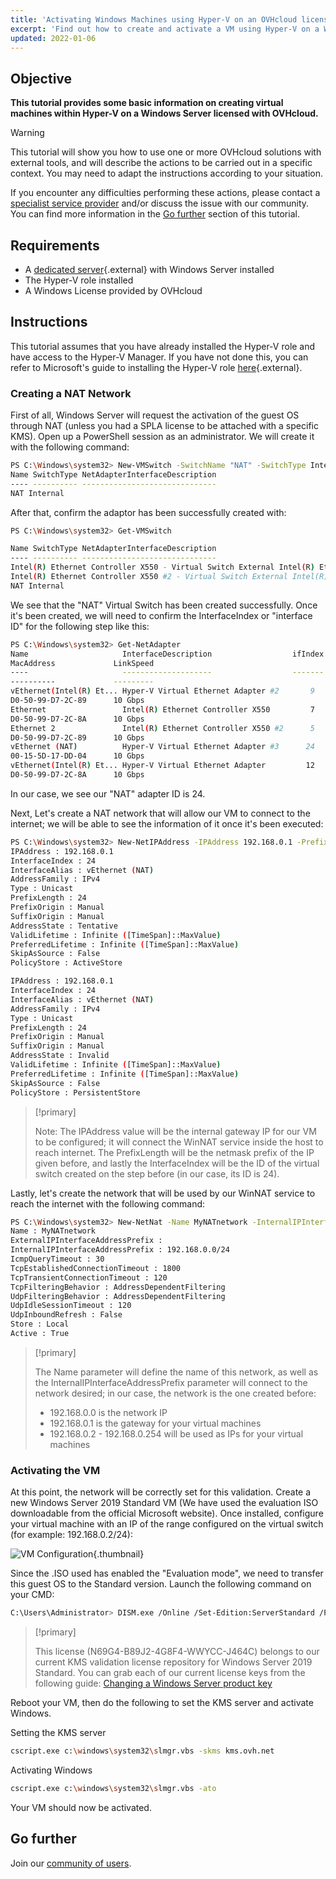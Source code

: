 ```yaml
---
title: 'Activating Windows Machines using Hyper-V on an OVHcloud licensed Windows Server'
excerpt: 'Find out how to create and activate a VM using Hyper-V on a Windows Server licensed by OVHcloud'
updated: 2022-01-06
---
```


## Objective

**This tutorial provides some basic information on creating virtual machines within Hyper-V on a Windows Server licensed with OVHcloud.**

> [!warning]
> This tutorial will show you how to use one or more OVHcloud solutions with external tools, and will describe the actions to be carried out in a specific context. You may need to adapt the instructions according to your situation.
>
> If you encounter any difficulties performing these actions, please contact a [specialist service provider](/links/partner) and/or discuss the issue with our community. You can find more information in the [Go further](#gofurther) section of this tutorial.
>

## Requirements

- A [dedicated server](https://www.ovhcloud.com/en-au/bare-metal/){.external} with Windows Server installed
- The Hyper-V role installed
- A Windows License provided by OVHcloud

## Instructions

This tutorial assumes that you have already installed the Hyper-V role and have access to the Hyper-V Manager. If you have not done this, you can refer to Microsoft's guide to installing the Hyper-V role [here](https://docs.microsoft.com/en-us/windows-server/virtualization/hyper-v/get-started/install-the-hyper-v-role-on-windows-server){.external}.

### Creating a NAT Network

First of all, Windows Server will request the activation of the guest OS through NAT (unless you had a SPLA license to be attached with a specific KMS). Open up a PowerShell session as an administrator. We will create it with the following command:

```sh
PS C:\Windows\system32> New-VMSwitch -SwitchName "NAT" -SwitchType Internal
Name SwitchType NetAdapterInterfaceDescription
---- ---------- ------------------------------
NAT Internal
```

After that, confirm the adaptor has been successfully created with:

```sh
PS C:\Windows\system32> Get-VMSwitch

Name SwitchType NetAdapterInterfaceDescription
---- ---------- ------------------------------
Intel(R) Ethernet Controller X550 - Virtual Switch External Intel(R) Ethernet Controller X550
Intel(R) Ethernet Controller X550 #2 - Virtual Switch External Intel(R) Ethernet Controller X550 #2
NAT Internal
```

We see that the "NAT" Virtual Switch has been created successfully. Once it's been created, we will need to confirm the InterfaceIndex
or "interface ID" for the following step like this:

```sh
PS C:\Windows\system32> Get-NetAdapter
Name                     InterfaceDescription                  ifIndex Status
MacAddress             LinkSpeed
----                     --------------------                  ------- ------
----------             ---------
vEthernet(Intel(R) Et... Hyper-V Virtual Ethernet Adapter #2       9      Up 
D0-50-99-D7-2C-89      10 Gbps
Ethernet                 Intel(R) Ethernet Controller X550         7      Up 
D0-50-99-D7-2C-8A      10 Gbps
Ethernet 2               Intel(R) Ethernet Controller X550 #2      5      Up 
D0-50-99-D7-2C-89      10 Gbps
vEthernet (NAT)          Hyper-V Virtual Ethernet Adapter #3      24      Up 
00-15-5D-17-DD-04      10 Gbps
vEthernet(Intel(R) Et... Hyper-V Virtual Ethernet Adapter         12      Up 
D0-50-99-D7-2C-8A      10 Gbps
```

In our case, we see our "NAT" adapter ID is 24.

Next, Let's create a NAT network that will allow our VM to connect to the internet; we will be able to see the information of it once it's been executed:

```sh
PS C:\Windows\system32> New-NetIPAddress -IPAddress 192.168.0.1 -PrefixLength 24 -InterfaceIndex 24
IPAddress : 192.168.0.1
InterfaceIndex : 24
InterfaceAlias : vEthernet (NAT)
AddressFamily : IPv4
Type : Unicast
PrefixLength : 24
PrefixOrigin : Manual
SuffixOrigin : Manual
AddressState : Tentative
ValidLifetime : Infinite ([TimeSpan]::MaxValue)
PreferredLifetime : Infinite ([TimeSpan]::MaxValue)
SkipAsSource : False
PolicyStore : ActiveStore

IPAddress : 192.168.0.1
InterfaceIndex : 24
InterfaceAlias : vEthernet (NAT)
AddressFamily : IPv4
Type : Unicast
PrefixLength : 24
PrefixOrigin : Manual
SuffixOrigin : Manual
AddressState : Invalid
ValidLifetime : Infinite ([TimeSpan]::MaxValue)
PreferredLifetime : Infinite ([TimeSpan]::MaxValue)
SkipAsSource : False
PolicyStore : PersistentStore
```

> [!primary]
> 
> Note: The IPAddress value will be the internal gateway IP for our VM to be configured; it will connect the WinNAT service inside the host to
reach internet. The PrefixLength will be the netmask prefix of the IP given before, and lastly the InterfaceIndex will be the ID of the
virtual switch created on the step before (in our case, its ID is 24).
>

Lastly, let's create the network that will be used by our WinNAT service to reach the internet with the following command:

```sh
PS C:\Windows\system32> New-NetNat -Name MyNATnetwork -InternalIPInterfaceAddressPrefix 192.168.0.0/24
Name : MyNATnetwork
ExternalIPInterfaceAddressPrefix :
InternalIPInterfaceAddressPrefix : 192.168.0.0/24
IcmpQueryTimeout : 30
TcpEstablishedConnectionTimeout : 1800
TcpTransientConnectionTimeout : 120
TcpFilteringBehavior : AddressDependentFiltering
UdpFilteringBehavior : AddressDependentFiltering
UdpIdleSessionTimeout : 120
UdpInboundRefresh : False
Store : Local
Active : True
```

> [!primary]
> 
> The Name parameter will define the name of this network, as well as the InternalIPInterfaceAddressPrefix parameter will connect to the network desired; in our case, the network is the one created before:
>
> - 192.168.0.0 is the network IP
> - 192.168.0.1 is the gateway for your virtual machines
> - 192.168.0.2 - 192.168.0.254 will be used as IPs for your virtual machines
>

### Activating the VM

At this point, the network will be correctly set for this validation. Create a new Windows Server 2019 Standard VM (We have used the evaluation ISO downloadable from the official Microsoft website). Once installed, configure your virtual machine with an IP of the range configured on the virtual switch (for example: 192.168.0.2/24):

![VM Configuration](images/vm-conf.png){.thumbnail}

Since the .ISO used has enabled the "Evaluation mode", we need to transfer this guest OS to the Standard version. Launch the following
command on your CMD:

```sh
C:\Users\Administrator> DISM.exe /Online /Set-Edition:ServerStandard /ProductKey:N69G4-B89J2-4G8F4-WWYCCJ464C /AcceptEula
```

> [!primary]
> 
> This license (N69G4-B89J2-4G8F4-WWYCC-J464C) belongs to our current KMS validation license repository for Windows Server 2019 Standard. You can grab each of our current license keys from the following guide: [Changing a Windows Server product key](/pages/bare_metal_cloud/dedicated_servers/windows_key)
>

Reboot your VM, then do the following to set the KMS server and activate Windows.

Setting the KMS server

```sh
cscript.exe c:\windows\system32\slmgr.vbs -skms kms.ovh.net 
```

Activating Windows

```sh
cscript.exe c:\windows\system32\slmgr.vbs -ato
```

Your VM should now be activated.

## Go further

Join our [community of users](/links/community).

